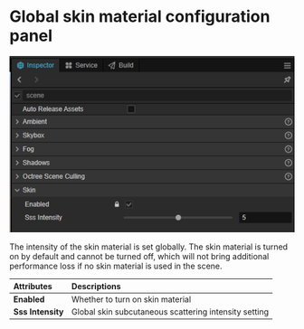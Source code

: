 # Global skin material configuration panel

![image](skin/ScenePanel.png)

The intensity of the skin material is set globally. The skin material is turned on by default and cannot be turned off, which will not bring additional performance loss if no skin material is used in the scene.

| Attributes | Descriptions |
| :---| :--- |
| **Enabled**    | Whether to turn on skin material |
| **Sss Intensity**   | Global skin subcutaneous scattering intensity setting |
